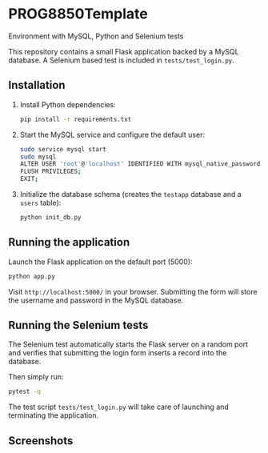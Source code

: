 # PROG8850Template

Environment with MySQL, Python and Selenium tests

This repository contains a small Flask application backed by a MySQL
database.  A Selenium based test is included in `tests/test_login.py`.


## Installation

1. Install Python dependencies:

   ```bash
   pip install -r requirements.txt
   ```

2. Start the MySQL service and configure the default user:

   ```bash
   sudo service mysql start
   sudo mysql
   ALTER USER 'root'@'localhost' IDENTIFIED WITH mysql_native_password BY 'root';
   FLUSH PRIVILEGES;
   EXIT;
   ```

3. Initialize the database schema (creates the `testapp` database and a
   `users` table):

   ```bash
   python init_db.py
   ```

## Running the application

Launch the Flask application on the default port (5000):

```bash
python app.py
```

Visit `http://localhost:5000/` in your browser.  Submitting the form will
store the username and password in the MySQL database.

## Running the Selenium tests

The Selenium test automatically starts the Flask server on a random port
and verifies that submitting the login form inserts a record into the
database.

Then simply run:

```bash
pytest -q
```

The test script `tests/test_login.py` will take care of launching and
terminating the application.

## Screenshots

